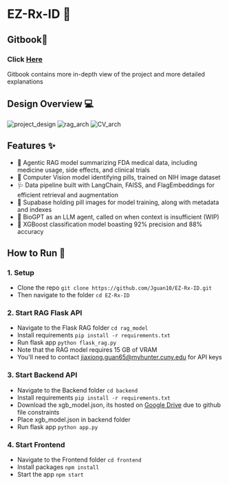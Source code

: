 # EZ-Rx-ID 💊


## Gitbook📖
### Click [Here](https://jasons-organization-58.gitbook.io/rx_id)
Gitbook contains more in-depth view of the project and more detailed explanations

## Design Overview 💻
![project_design](https://github.com/Jguan10/EZ-Rx-ID/blob/main/images/Overall_architecture.PNG)
![rag_arch](https://github.com/Jguan10/EZ-Rx-ID/blob/main/images/RAG_architecture.PNG)
![CV_arch](https://github.com/Jguan10/EZ-Rx-ID/blob/main/images/CV_architecture.PNG)

## Features ✨
- 🥼 Agentic RAG model summarizing FDA medical data, including medicine usage, side effects, and clinical trials
- 🤖 Computer Vision model identifying pills, trained on NIH image dataset
- 🩺 Data pipeline built with LangChain, FAISS, and FlagEmbeddings for efficient retrieval and augmentation
- 🧬 Supabase holding pill images for model training, along with metadata and indexes
- 🧫 BioGPT as an LLM agent, called on when context is insufficient (WIP)
- 🔬 XGBoost classification model boasting 92% precision and 88% accuracy

## How to Run 🚀
### 1. Setup
- Clone the repo
```git clone https://github.com/Jguan10/EZ-Rx-ID.git```
- Then navigate to the folder
```cd EZ-Rx-ID```

### 2. Start RAG Flask API
- Navigate to the Flask RAG folder
```cd rag_model```
- Install requirements
```pip install -r requirements.txt```
- Run flask app
```python flask_rag.py```
- Note that the RAG model requires 15 GB of VRAM
- You'll need to contact jiaxiong.guan65@myhunter.cuny.edu for API keys

### 3. Start Backend API
- Navigate to the Backend folder
```cd backend```
- Install requirements
```pip install -r requirements.txt```
- Download the xgb_model.json, its hosted on [Google Drive](https://drive.google.com/file/d/1C6SaAXGr3oq5lr4DgmosQfwSarQ1j-Qm/view?usp=sharing) due to github file constraints
- Place xgb_model.json in backend folder
- Run flask app
```python app.py```

### 4. Start Frontend
- Navigate to the Frontend folder
```cd frontend```
- Install packages
```npm install```
- Start the app
```npm start```



